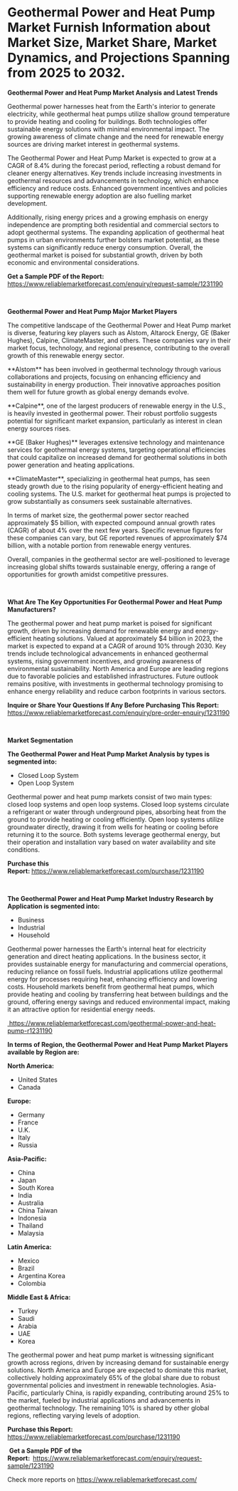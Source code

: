 <p><h1>Geothermal Power and Heat Pump Market Furnish Information about Market Size, Market Share, Market Dynamics, and Projections Spanning from 2025 to 2032.</h1></p><p><strong>Geothermal Power and Heat Pump Market Analysis and Latest Trends</strong></p>
<p><p>Geothermal power harnesses heat from the Earth's interior to generate electricity, while geothermal heat pumps utilize shallow ground temperature to provide heating and cooling for buildings. Both technologies offer sustainable energy solutions with minimal environmental impact. The growing awareness of climate change and the need for renewable energy sources are driving market interest in geothermal systems.</p><p>The Geothermal Power and Heat Pump Market is expected to grow at a CAGR of 8.4% during the forecast period, reflecting a robust demand for cleaner energy alternatives. Key trends include increasing investments in geothermal resources and advancements in technology, which enhance efficiency and reduce costs. Enhanced government incentives and policies supporting renewable energy adoption are also fuelling market development. </p><p>Additionally, rising energy prices and a growing emphasis on energy independence are prompting both residential and commercial sectors to adopt geothermal systems. The expanding application of geothermal heat pumps in urban environments further bolsters market potential, as these systems can significantly reduce energy consumption. Overall, the geothermal market is poised for substantial growth, driven by both economic and environmental considerations.</p></p>
<p><strong>Get a Sample PDF of the Report:&nbsp;</strong> <a href="https://www.reliablemarketforecast.com/enquiry/request-sample/1231190?utm_campaign=2307&utm_medium=2&utm_source=Github&utm_content=ia&utm_term=07042025&utm_id=geothermal-power-and-heat-pump">https://www.reliablemarketforecast.com/enquiry/request-sample/1231190</a></p>
<p>&nbsp;</p>
<p><strong>Geothermal Power and Heat Pump Major Market Players</strong></p>
<p><p>The competitive landscape of the Geothermal Power and Heat Pump market is diverse, featuring key players such as Alstom, Altarock Energy, GE (Baker Hughes), Calpine, ClimateMaster, and others. These companies vary in their market focus, technology, and regional presence, contributing to the overall growth of this renewable energy sector.</p><p>**Alstom** has been involved in geothermal technology through various collaborations and projects, focusing on enhancing efficiency and sustainability in energy production. Their innovative approaches position them well for future growth as global energy demands evolve.</p><p>**Calpine**, one of the largest producers of renewable energy in the U.S., is heavily invested in geothermal power. Their robust portfolio suggests potential for significant market expansion, particularly as interest in clean energy sources rises.</p><p>**GE (Baker Hughes)** leverages extensive technology and maintenance services for geothermal energy systems, targeting operational efficiencies that could capitalize on increased demand for geothermal solutions in both power generation and heating applications.</p><p>**ClimateMaster**, specializing in geothermal heat pumps, has seen steady growth due to the rising popularity of energy-efficient heating and cooling systems. The U.S. market for geothermal heat pumps is projected to grow substantially as consumers seek sustainable alternatives.</p><p>In terms of market size, the geothermal power sector reached approximately $5 billion, with expected compound annual growth rates (CAGR) of about 4% over the next few years. Specific revenue figures for these companies can vary, but GE reported revenues of approximately $74 billion, with a notable portion from renewable energy ventures.</p><p>Overall, companies in the geothermal sector are well-positioned to leverage increasing global shifts towards sustainable energy, offering a range of opportunities for growth amidst competitive pressures.</p></p>
<p>&nbsp;</p>
<p><strong>What Are The Key Opportunities For Geothermal Power and Heat Pump Manufacturers?</strong></p>
<p><p>The geothermal power and heat pump market is poised for significant growth, driven by increasing demand for renewable energy and energy-efficient heating solutions. Valued at approximately $4 billion in 2023, the market is expected to expand at a CAGR of around 10% through 2030. Key trends include technological advancements in enhanced geothermal systems, rising government incentives, and growing awareness of environmental sustainability. North America and Europe are leading regions due to favorable policies and established infrastructures. Future outlook remains positive, with investments in geothermal technology promising to enhance energy reliability and reduce carbon footprints in various sectors.</p></p>
<p><strong>Inquire or Share Your Questions If Any Before Purchasing This Report:</strong> <a href="https://www.reliablemarketforecast.com/enquiry/pre-order-enquiry/1231190?utm_campaign=2307&utm_medium=2&utm_source=Github&utm_content=ia&utm_term=07042025&utm_id=geothermal-power-and-heat-pump">https://www.reliablemarketforecast.com/enquiry/pre-order-enquiry/1231190</a></p>
<p>&nbsp;</p>
<p><strong>Market Segmentation</strong></p>
<p><strong>The Geothermal Power and Heat Pump Market Analysis by types is segmented into:</strong></p>
<p><ul><li>Closed Loop System</li><li>Open Loop System</li></ul></p>
<p><p>Geothermal power and heat pump markets consist of two main types: closed loop systems and open loop systems. Closed loop systems circulate a refrigerant or water through underground pipes, absorbing heat from the ground to provide heating or cooling efficiently. Open loop systems utilize groundwater directly, drawing it from wells for heating or cooling before returning it to the source. Both systems leverage geothermal energy, but their operation and installation vary based on water availability and site conditions.</p></p>
<p><strong>Purchase this Report:&nbsp;</strong><a href="https://www.reliablemarketforecast.com/purchase/1231190?utm_campaign=2307&utm_medium=2&utm_source=Github&utm_content=ia&utm_term=07042025&utm_id=geothermal-power-and-heat-pump">https://www.reliablemarketforecast.com/purchase/1231190</a></p>
<p>&nbsp;</p>
<p><strong>The Geothermal Power and Heat Pump Market Industry Research by Application is segmented into:</strong></p>
<p><ul><li>Business</li><li>Industrial</li><li>Household</li></ul></p>
<p><p>Geothermal power harnesses the Earth's internal heat for electricity generation and direct heating applications. In the business sector, it provides sustainable energy for manufacturing and commercial operations, reducing reliance on fossil fuels. Industrial applications utilize geothermal energy for processes requiring heat, enhancing efficiency and lowering costs. Household markets benefit from geothermal heat pumps, which provide heating and cooling by transferring heat between buildings and the ground, offering energy savings and reduced environmental impact, making it an attractive option for residential energy needs.</p></p>
<p><a href="https://www.reliablemarketforecast.com/geothermal-power-and-heat-pump-r1231190?utm_campaign=2307&utm_medium=2&utm_source=Github&utm_content=ia&utm_term=07042025&utm_id=geothermal-power-and-heat-pump">&nbsp;https://www.reliablemarketforecast.com/geothermal-power-and-heat-pump-r1231190</a></p>
<p><strong>In terms of Region, the Geothermal Power and Heat Pump Market Players available by Region are:</strong></p>
<p>
    <p> <strong> North America: </strong>
        <ul>
            <li>United States</li>
            <li>Canada</li>
        </ul>
        </p> 
    <p> <strong> Europe: </strong>
        <ul>
            <li>Germany</li>
            <li>France</li>
            <li>U.K.</li>
            <li>Italy</li>
            <li>Russia</li>
        </ul>
        </p> 
    <p> <strong> Asia-Pacific: </strong>
        <ul>
            <li>China</li>
            <li>Japan</li>
            <li>South Korea</li>
            <li>India</li>
            <li>Australia</li>
            <li>China Taiwan</li>
            <li>Indonesia</li>
            <li>Thailand</li>
            <li>Malaysia</li>
        </ul>
        </p> 
    <p> <strong> Latin America: </strong>
        <ul>
            <li>Mexico</li>
            <li>Brazil</li>
            <li>Argentina Korea</li>
            <li>Colombia</li>
        </ul>
        </p> 
    <p> <strong> Middle East & Africa: </strong>
        <ul>
            <li>Turkey</li>
            <li>Saudi</li>
            <li>Arabia</li>
            <li>UAE</li>
            <li>Korea</li>
        </ul>
    </p>
    </p>
<p><p>The geothermal power and heat pump market is witnessing significant growth across regions, driven by increasing demand for sustainable energy solutions. North America and Europe are expected to dominate this market, collectively holding approximately 65% of the global share due to robust governmental policies and investment in renewable technologies. Asia-Pacific, particularly China, is rapidly expanding, contributing around 25% to the market, fueled by industrial applications and advancements in geothermal technology. The remaining 10% is shared by other global regions, reflecting varying levels of adoption.</p></p>
<p><strong>Purchase this Report: </strong><a href="https://www.reliablemarketforecast.com/purchase/1231190?utm_campaign=2307&utm_medium=2&utm_source=Github&utm_content=ia&utm_term=07042025&utm_id=geothermal-power-and-heat-pump">https://www.reliablemarketforecast.com/purchase/1231190</a></p>
<p>&nbsp;<strong>Get a Sample PDF of the Report:&nbsp;&nbsp;</strong><a href="https://www.reliablemarketforecast.com/enquiry/request-sample/1231190?utm_campaign=2307&utm_medium=2&utm_source=Github&utm_content=ia&utm_term=07042025&utm_id=geothermal-power-and-heat-pump">https://www.reliablemarketforecast.com/enquiry/request-sample/1231190</a></p>
<p><strong></strong></p>
<p>Check more reports on <a href="https://www.reliablemarketforecast.com/?utm_campaign=2307&utm_medium=2&utm_source=Github&utm_content=ia&utm_term=07042025&utm_id=geothermal-power-and-heat-pump">https://www.reliablemarketforecast.com/</a></p>